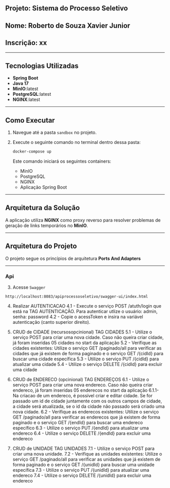 ## Projeto: Sistema do Processo Seletivo 

## Nome: Roberto de Souza Xavier Junior
## Inscrição: xx

---

## Tecnologias Utilizadas

- **Spring Boot**
- **Java 17**
- **MinIO**:latest
- **PostgreSQL**:latest
- **NGINX**:latest

---

## Como Executar

1. Navegue até a pasta `sandbox` no projeto.
2. Execute o seguinte comando no terminal dentro dessa pasta:

   ```bash
   docker-compose up
   ```

   Este comando iniciará os seguintes containers:
   - MinIO
   - PostgreSQL
   - NGINX
   - Aplicação Spring Boot

---

## Arquitetura da Solução

A aplicação utiliza **NGINX** como proxy reverso para resolver problemas de geração de links temporários no **MinIO**. 

---

## Arquitetura do Projeto

O projeto segue os princípios de arquitetura **Ports And Adapters**


---


### Api

3. Acesse  `Swagger `

```shellscript
http://localhost:8083/apiprocessoseletivo/swagger-ui/index.html
```
4. Realizar AUTENTICACAO
  4.1 - Execute o serviço POST /atuth/login que está na TAG AUTENTICAÇÃO. Para autenticar utlize o usuário: admin, senha: password
  4.2 - Copie o acessToken e insira na variável autenticação (canto superior direito).

5. CRUD de CIDADE (recursosopcinional) TAG CIDADES
   5.1 - Utilize o serviço POST para criar uma nova cidade. Caso não queira criar cidade, já foram inseridas 05 cidades no start da aplicação
   5.2 - Verifique as cidades existentes: Utilize o serviço GET /paginado/all para verificar as cidades que já existem de forma paginado e o serviço GET /{cidId} para buscar uma cidade específica
   5.3 - Utilize o serviço PUT /{cidId} para atualizar uma cidade
   5.4 - Utilize o serviço DELETE /{cidId} para excluir uma cidade
   
6. CRUD de ENDERECO (opcinional) TAG ENDEREÇOS
   6.1 - Utilize o serviço POST para criar uma nova endereco. Caso não queira criar endereco, já foram inseridas 05 enderecos no start da aplicação
    6.1.1- Na criacao de um endereco, é possível criar e editar cidade. Se for passado um id de cidade juntamente com os outros campos de cidade, a cidade será atualizada, se o id da cidade não passado será criado uma nova cidade.
   6.2 - Verifique as enderecos existentes: Utilize o serviço GET /paginado/all para verificar as enderecos que já existem de forma paginado e o serviço GET /{endId} para buscar uma endereco específico
   6.3 - Utilize o serviço PUT /{endId} para atualizar uma endereco
   6.4 - Utilize o serviço DELETE /{endId} para excluir uma endereco

7. CRUD de UNIDADE TAG UNIDADES
   7.1 - Utilize o serviço POST para criar uma nova unidade.
   7.2 - Verifique as unidades existentes: Utilize o serviço GET /paginado/all para verificar as unidades que já existem de forma paginado e o serviço GET /{unidId} para buscar uma unidade específica
   7.3 - Utilize o serviço PUT /{unidId} para atualizar uma endereco
   7.4 - Utilize o serviço DELETE /{unidId} para excluir uma endereco

